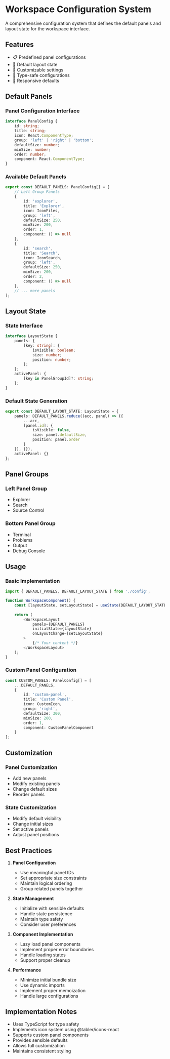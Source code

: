 # Workspace Configuration System

A comprehensive configuration system that defines the default panels and layout state for the workspace interface.

## Features

- 📋 Predefined panel configurations
- 🎨 Default layout state
- 🔧 Customizable settings
- 🎯 Type-safe configurations
- 📱 Responsive defaults

## Default Panels

### Panel Configuration Interface

```typescript
interface PanelConfig {
    id: string;
    title: string;
    icon: React.ComponentType;
    group: 'left' | 'right' | 'bottom';
    defaultSize: number;
    minSize: number;
    order: number;
    component: React.ComponentType;
}
```

### Available Default Panels

```typescript
export const DEFAULT_PANELS: PanelConfig[] = [
    // Left Group Panels
    {
        id: 'explorer',
        title: 'Explorer',
        icon: IconFiles,
        group: 'left',
        defaultSize: 250,
        minSize: 200,
        order: 1,
        component: () => null
    },
    {
        id: 'search',
        title: 'Search',
        icon: IconSearch,
        group: 'left',
        defaultSize: 250,
        minSize: 200,
        order: 2,
        component: () => null
    },
    // ... more panels
];
```

## Layout State

### State Interface

```typescript
interface LayoutState {
    panels: {
        [key: string]: {
            isVisible: boolean;
            size: number;
            position: number;
        };
    };
    activePanel: {
        [key in PanelGroupId]?: string;
    };
}
```

### Default State Generation

```typescript
export const DEFAULT_LAYOUT_STATE: LayoutState = {
    panels: DEFAULT_PANELS.reduce((acc, panel) => ({
        ...acc,
        [panel.id]: {
            isVisible: false,
            size: panel.defaultSize,
            position: panel.order
        }
    }), {}),
    activePanel: {}
};
```

## Panel Groups

### Left Panel Group
- Explorer
- Search
- Source Control

### Bottom Panel Group
- Terminal
- Problems
- Output
- Debug Console

## Usage

### Basic Implementation

```typescript
import { DEFAULT_PANELS, DEFAULT_LAYOUT_STATE } from './config';

function WorkspaceComponent() {
    const [layoutState, setLayoutState] = useState(DEFAULT_LAYOUT_STATE);
    
    return (
        <WorkspaceLayout
            panels={DEFAULT_PANELS}
            initialState={layoutState}
            onLayoutChange={setLayoutState}
        >
            {/* Your content */}
        </WorkspaceLayout>
    );
}
```

### Custom Panel Configuration

```typescript
const CUSTOM_PANELS: PanelConfig[] = [
    ...DEFAULT_PANELS,
    {
        id: 'custom-panel',
        title: 'Custom Panel',
        icon: CustomIcon,
        group: 'right',
        defaultSize: 300,
        minSize: 200,
        order: 1,
        component: CustomPanelComponent
    }
];
```

## Customization

### Panel Customization
- Add new panels
- Modify existing panels
- Change default sizes
- Reorder panels

### State Customization
- Modify default visibility
- Change initial sizes
- Set active panels
- Adjust panel positions

## Best Practices

1. **Panel Configuration**
   - Use meaningful panel IDs
   - Set appropriate size constraints
   - Maintain logical ordering
   - Group related panels together

2. **State Management**
   - Initialize with sensible defaults
   - Handle state persistence
   - Maintain type safety
   - Consider user preferences

3. **Component Implementation**
   - Lazy load panel components
   - Implement proper error boundaries
   - Handle loading states
   - Support proper cleanup

4. **Performance**
   - Minimize initial bundle size
   - Use dynamic imports
   - Implement proper memoization
   - Handle large configurations

## Implementation Notes

- Uses TypeScript for type safety
- Implements icon system using @tabler/icons-react
- Supports custom panel components
- Provides sensible defaults
- Allows full customization
- Maintains consistent styling